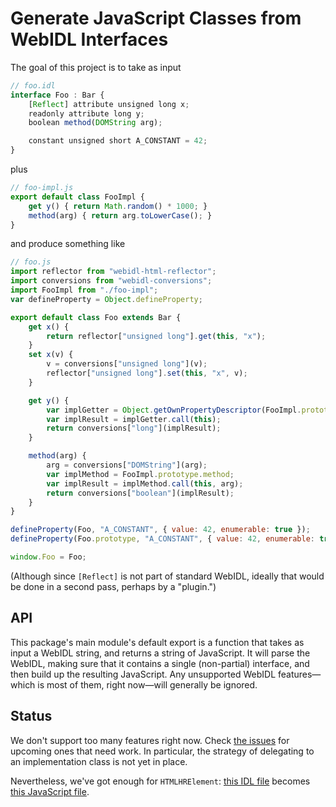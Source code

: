 # Generate JavaScript Classes from WebIDL Interfaces

The goal of this project is to take as input

```js
// foo.idl
interface Foo : Bar {
    [Reflect] attribute unsigned long x;
    readonly attribute long y;
    boolean method(DOMString arg);

    constant unsigned short A_CONSTANT = 42;
}
```

plus

```js
// foo-impl.js
export default class FooImpl {
    get y() { return Math.random() * 1000; }
    method(arg) { return arg.toLowerCase(); }
}

```

and produce something like

```js
// foo.js
import reflector from "webidl-html-reflector";
import conversions from "webidl-conversions";
import FooImpl from "./foo-impl";
var defineProperty = Object.defineProperty;

export default class Foo extends Bar {
    get x() {
        return reflector["unsigned long"].get(this, "x");
    }
    set x(v) {
        v = conversions["unsigned long"](v);
        reflector["unsigned long"].set(this, "x", v);
    }

    get y() {
        var implGetter = Object.getOwnPropertyDescriptor(FooImpl.prototype, "y").get;
        var implResult = implGetter.call(this);
        return conversions["long"](implResult);
    }

    method(arg) {
        arg = conversions["DOMString"](arg);
        var implMethod = FooImpl.prototype.method;
        var implResult = implMethod.call(this, arg);
        return conversions["boolean"](implResult);
    }
}

defineProperty(Foo, "A_CONSTANT", { value: 42, enumerable: true });
defineProperty(Foo.prototype, "A_CONSTANT", { value: 42, enumerable: true });

window.Foo = Foo;
```

(Although since `[Reflect]` is not part of standard WebIDL, ideally that would be done in a second pass, perhaps by a "plugin.")

## API

This package's main module's default export is a function that takes as input a WebIDL string, and returns a string of JavaScript. It will parse the WebIDL, making sure that it contains a single (non-partial) interface, and then build up the resulting JavaScript. Any unsupported WebIDL features—which is most of them, right now—will generally be ignored.

## Status

We don't support too many features right now. Check [the issues](https://github.com/domenic/webidl-class-generator/issues) for upcoming ones that need work. In particular, the strategy of delegating to an implementation class is not yet in place.

Nevertheless, we've got enough for `HTMLHRElement`: [this IDL file](https://github.com/domenic/webidl-class-generator/blob/master/test/cases/html-hr-element.idl) becomes [this JavaScript file](https://github.com/domenic/webidl-class-generator/blob/master/test/cases/html-hr-element.js).
